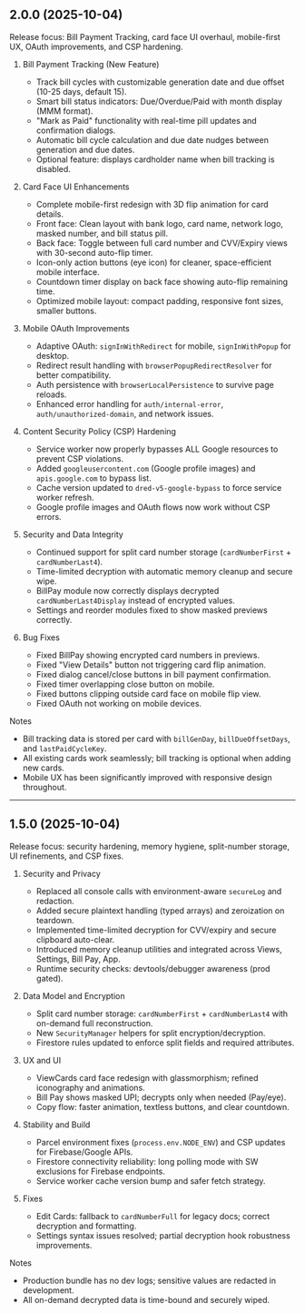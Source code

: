 ## 2.0.0 (2025-10-04)

Release focus: Bill Payment Tracking, card face UI overhaul, mobile-first UX, OAuth improvements, and CSP hardening.

1. Bill Payment Tracking (New Feature)
   - Track bill cycles with customizable generation date and due offset (10-25 days, default 15).
   - Smart bill status indicators: Due/Overdue/Paid with month display (MMM format).
   - "Mark as Paid" functionality with real-time pill updates and confirmation dialogs.
   - Automatic bill cycle calculation and due date nudges between generation and due dates.
   - Optional feature: displays cardholder name when bill tracking is disabled.

2. Card Face UI Enhancements
   - Complete mobile-first redesign with 3D flip animation for card details.
   - Front face: Clean layout with bank logo, card name, network logo, masked number, and bill status pill.
   - Back face: Toggle between full card number and CVV/Expiry views with 30-second auto-flip timer.
   - Icon-only action buttons (eye icon) for cleaner, space-efficient mobile interface.
   - Countdown timer display on back face showing auto-flip remaining time.
   - Optimized mobile layout: compact padding, responsive font sizes, smaller buttons.

3. Mobile OAuth Improvements
   - Adaptive OAuth: `signInWithRedirect` for mobile, `signInWithPopup` for desktop.
   - Redirect result handling with `browserPopupRedirectResolver` for better compatibility.
   - Auth persistence with `browserLocalPersistence` to survive page reloads.
   - Enhanced error handling for `auth/internal-error`, `auth/unauthorized-domain`, and network issues.

4. Content Security Policy (CSP) Hardening
   - Service worker now properly bypasses ALL Google resources to prevent CSP violations.
   - Added `googleusercontent.com` (Google profile images) and `apis.google.com` to bypass list.
   - Cache version updated to `dred-v5-google-bypass` to force service worker refresh.
   - Google profile images and OAuth flows now work without CSP errors.

5. Security and Data Integrity
   - Continued support for split card number storage (`cardNumberFirst` + `cardNumberLast4`).
   - Time-limited decryption with automatic memory cleanup and secure wipe.
   - BillPay module now correctly displays decrypted `cardNumberLast4Display` instead of encrypted values.
   - Settings and reorder modules fixed to show masked previews correctly.

6. Bug Fixes
   - Fixed BillPay showing encrypted card numbers in previews.
   - Fixed "View Details" button not triggering card flip animation.
   - Fixed dialog cancel/close buttons in bill payment confirmation.
   - Fixed timer overlapping close button on mobile.
   - Fixed buttons clipping outside card face on mobile flip view.
   - Fixed OAuth not working on mobile devices.

Notes
   - Bill tracking data is stored per card with `billGenDay`, `billDueOffsetDays`, and `lastPaidCycleKey`.
   - All existing cards work seamlessly; bill tracking is optional when adding new cards.
   - Mobile UX has been significantly improved with responsive design throughout.

---

## 1.5.0 (2025-10-04)

Release focus: security hardening, memory hygiene, split-number storage, UI refinements, and CSP fixes.

1. Security and Privacy
   - Replaced all console calls with environment-aware `secureLog` and redaction.
   - Added secure plaintext handling (typed arrays) and zeroization on teardown.
   - Implemented time-limited decryption for CVV/expiry and secure clipboard auto-clear.
   - Introduced memory cleanup utilities and integrated across Views, Settings, Bill Pay, App.
   - Runtime security checks: devtools/debugger awareness (prod gated).

2. Data Model and Encryption
   - Split card number storage: `cardNumberFirst` + `cardNumberLast4` with on-demand full reconstruction.
   - New `SecurityManager` helpers for split encryption/decryption.
   - Firestore rules updated to enforce split fields and required attributes.

3. UX and UI
   - ViewCards card face redesign with glassmorphism; refined iconography and animations.
   - Bill Pay shows masked UPI; decrypts only when needed (Pay/eye).
   - Copy flow: faster animation, textless buttons, and clear countdown.

4. Stability and Build
   - Parcel environment fixes (`process.env.NODE_ENV`) and CSP updates for Firebase/Google APIs.
   - Firestore connectivity reliability: long polling mode with SW exclusions for Firebase endpoints.
   - Service worker cache version bump and safer fetch strategy.

5. Fixes
   - Edit Cards: fallback to `cardNumberFull` for legacy docs; correct decryption and formatting.
   - Settings syntax issues resolved; partial decryption hook robustness improvements.

Notes
   - Production bundle has no dev logs; sensitive values are redacted in development.
   - All on-demand decrypted data is time-bound and securely wiped.


